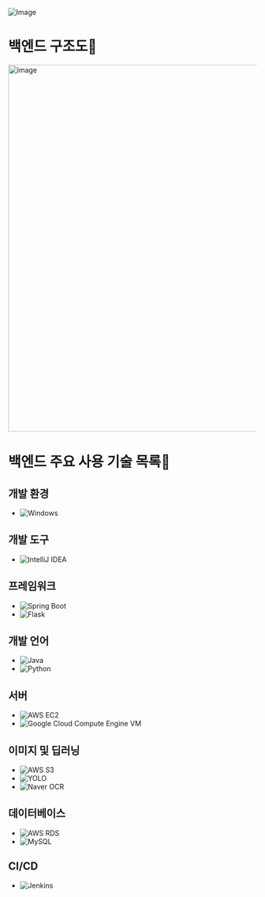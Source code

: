 ![Image](https://github.com/user-attachments/assets/0a0a5b11-f19c-45c2-9ae1-e39b234ec94e)
<br>  

  # 백엔드 구조도👨
  
<img width="743" alt="image" src="https://github.com/woody6624/Backend_Sublindway_Server/assets/103871252/a2a6684c-96ce-4d02-8564-ea61335547f0">

  
  
  
  
  # 백엔드 주요 사용 기술 목록👦
  
  ## 개발 환경
  - ![Windows](https://img.shields.io/badge/OS-Windows-blue)

  ## 개발 도구
  - ![IntelliJ IDEA](https://img.shields.io/badge/IDE-IntelliJ%20IDEA-brightgreen)

  ## 프레임워크
  - ![Spring Boot](https://img.shields.io/badge/Framework-Spring%20Boot-brightgreen)
  - ![Flask](https://img.shields.io/badge/Framework-Flask-blue)

  ## 개발 언어
  - ![Java](https://img.shields.io/badge/Language-Java-orange)
  - ![Python](https://img.shields.io/badge/Language-Python-yellowgreen)

  ## 서버
  - ![AWS EC2](https://img.shields.io/badge/Server-AWS%20EC2-important)
  - ![Google Cloud Compute Engine VM](https://img.shields.io/badge/Server-Google%20Cloud%20Compute%20Engine%20VM-lightgrey)

  ## 이미지 및 딥러닝
  - ![AWS S3](https://img.shields.io/badge/Storage-AWS%20S3-informational)
  - ![YOLO](https://img.shields.io/badge/Tool-YOLO-critical)
  - ![Naver OCR](https://img.shields.io/badge/Tool-Naver%20OCR-blueviolet)

  ## 데이터베이스
  - ![AWS RDS](https://img.shields.io/badge/Database-AWS%20RDS-orange)
  - ![MySQL](https://img.shields.io/badge/Database-MySQL-blue)

  ## CI/CD
  - ![Jenkins](https://img.shields.io/badge/CI%2FCD-Jenkins-orange)

